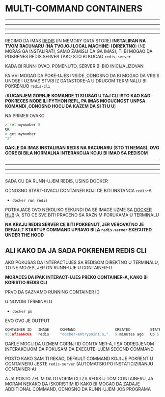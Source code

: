 # MULTI-COMMAND CONTAINERS

***
***
***
***

RECIMO DA IMAS [REDIS](https://redis.io/) (IN MEMORY DATA STORE) **INSTALIRAN NA TVOM RACUNARU** (**NA TVOJOJ LOCAL MACHINE-I DIREKTNO**) (NE MORAS GA INSTALIRATI, SAMO ZAMISLI DA GA IMAS), TI BI MOGAO DA POKRENES REDIS SERVER TAKO STO BI KUCAO `redis-server`

KADA BI RUNN-OVAO, POMENUTO, SERVER BI BIO INICIJALIZOVAN

FA VVI MOGAO DA POKE-UJES INSIDE ,ODNOSNO DA BI MOGAO  DA VRSIS UNOSE I UZIMAS STVRI IZ DATASTORE-A U DRUGOM TERMINALU BI POKRENUO `redis-cli`

(**KUCANJEM GORNJE KOMANDE TI SI USAO U TAJ CLI ISTO KAO KAD POKRECES NODE ILI PYTHON REPL, PA IMAS MOGUCNOST UNPSA KOMANDI ,ODNOSNO HOCU DA KAZEM DA SI TI U U**)

NA PRIMER OVAKO

```py
> set mynumber 8
OK
> get mynumber
"8"
```

**DAKLE DA IMAS INSTALIRAN REDIS NA RACUNARU (STO TI NEMAS), OVO GORE BI BILA NORMALNA INTERAKCIJA KOJU BI IMAO SA REDISOM**

***
***
***
***

SADA CU DA RUNN-UJEM REDIS, USING DOCKER

ODNOSNO START-OVACU CONTAINER KOJI CE BITI INSTANCA `redis`-A

- `docker run redis`

POTRAJACE OVO NEKOLIKO SEKUNDI DA SE IMAGE UZME SA [DOCKER HUB](https://hub.docker.com/_/redis/)-A, STO CE SVE BITI PRACENO SA RAZNIM PORUKAMA U TERMINALU

**NA KRAJU REDIS SERVER CE BITI POKRENUT, JER VEROVATNO JE DEFAULT STARTUP COMMAND UPRAVO BILA `redis-server` EXECUTED UNDER THE HOOD**

## ALI KAKO DA JA SADA POKRENEM REDIS CLI

AKO POKUSAS DA INTERACTUJES SA REDISOM DIREKTNO U TERMINALU, TO NE MOZES, JER ON RUNN-UJE U CONTAINER-U

**MORACES DA IPAK INTERACT-UJES PREKO CONTAINER-A, KAKO BI KORISTIO REDIS CLI**

PRVO DA SAZNAMO RUNNING CONTAINER ID

U NOVOM TERMINALU

- `docker ps`

EVO OVO JE OUTPUT

```c
CONTAINER ID   IMAGE     COMMAND                  CREATED         STATUS         PORTS      NAMES
953af3aa6c6a   redis     "docker-entrypoint.s…"   5 minutes ago   Up 5 minutes   6379/tcp   laughing_brahmagupta

```

DAKLE MOGU DA UZMEM GORNJI ID CONTAINER-A, I SA ODREDJENOM INTERAKCIJOM DA POKUSAM DA EXECUTE-UJEM SECOND COMMAND

POSTO KAKO SAM TI REKAO, DEFAULT COMMAND KOJI JE POKRENT U CONTAINERU JESTE `redis-server` (AUTOMATSKI PO INSTATICIZIRANJU CONTAINER-A)

A JA POSTO ZELIM DA OTVORIM CLI ZA REDIS U TOM CONTAINERU, JA MORAM NEKAKO DA ISKORISTIM ID KAKO BI MOGAO DA ZADAJE ADDITIONAL COMMAND, ODNOSNO DA RUNN-UJEM JOS PROGRAMA
